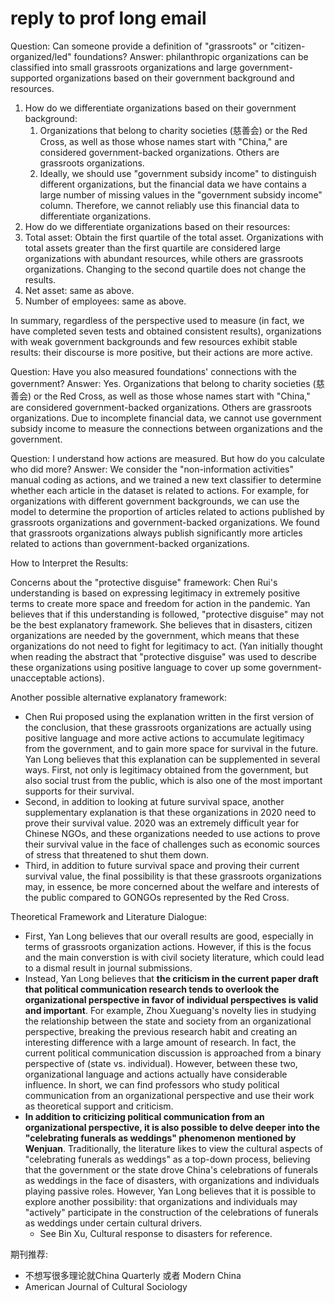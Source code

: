 # reply to prof long email

Question: Can someone provide a definition of "grassroots" or "citizen-organized/led" foundations?
Answer: philanthropic organizations can be classified into small grassroots organizations and large government-supported organizations based on their government background and resources.
1. How do we differentiate organizations based on their government background:
   1. Organizations that belong to charity societies (慈善会) or the Red Cross, as well as those whose names start with "China," are considered government-backed organizations. Others are grassroots organizations.
   2. Ideally, we should use "government subsidy income" to distinguish different organizations, but the financial data we have contains a large number of missing values in the "government subsidy income" column. Therefore, we cannot reliably use this financial data to differentiate organizations.
2. How do we differentiate organizations based on their resources:
  1. Total asset: Obtain the first quartile of the total asset. Organizations with total assets greater than the first quartile are considered large organizations with abundant resources, while others are grassroots organizations. Changing to the second quartile does not change the results.
  2. Net asset: same as above.
  3. Number of employees: same as above.

In summary, regardless of the perspective used to measure (in fact, we have completed seven tests and obtained consistent results), organizations with weak government backgrounds and few resources exhibit stable results: their discourse is more positive, but their actions are more active.

Question: Have you also measured foundations' connections with the government?
Answer: Yes. Organizations that belong to charity societies (慈善会) or the Red Cross, as well as those whose names start with "China," are considered government-backed organizations. Others are grassroots organizations. Due to incomplete financial data, we cannot use government subsidy income to measure the connections between organizations and the government.

Question: I understand how actions are measured. But how do you calculate who did more?
Answer: We consider the "non-information activities" manual coding as actions, and we trained a new text classifier to determine whether each article in the dataset is related to actions. For example, for organizations with different government backgrounds, we can use the model to determine the proportion of articles related to actions published by grassroots organizations and government-backed organizations. We found that grassroots organizations always publish significantly more articles related to actions than government-backed organizations.

<!-- Question: could any of you tell me what the definition of "grassroots" or "citizen-organized/led" foundations is? 
回答:慈善组织根据政府背景和资源被分为小型草根和大型政府支持的组织。
- 我们如何用政府背景区分组织: 
  - 那些机构类型属于慈善会或红十字，以及名字以"中国"开头的组织，是有政府背景的组织。其它为草根组织。
  - 理想上我们应该用"政府补助收入"区分不同的组织，但是我们掌握的财务数据表上，"政府补助收入"这一列有大量的缺失值。因此我们没办法以可靠的方式利用这个财务数据对组织进行区分。
- 我们如何用资源区分组织:
  - 总体产合计: 得到总资产合计的第一个分位数。那些大于第一个分位数的组织被视作总资产资源丰富的大组织，其它为草根组织。换成第二个分位数结果不会改变。
  - 净资产合计: 得到净资产合计的第一个分位数。那些大于第一个分位数的组织被视作净资产资源丰富的大组织，其它为草根组织。换成第二个分位数结果不会改变。
  - 员工人数: 得到员工人数的第一个分位数。那些大于第一个分位数的组织被视作员工资源丰富的大组织，其它为草根组织。换成第二个分位数结果不会改变。
总之，不论从哪个角度衡量(实际上完成了7个测试并且结果一致)，那些政府关联弱、资源少的的组织展现了稳定的结果: 它们话语更正面但行动又更积极。

Question: I also need to know if you have measured foundations' connections with the government.
回答:是的。那些机构类型属于慈善会或红十字，以及名字以"中国"开头的组织，被视作是有政府背景的组织。其它为草根组织。因为财务数据不完整，我们无法利用政府补助收入进行衡量。

Question: I understand how actions are measured. But how do you calculate who did more?
回答:我们将"non-information activities"这个人工编码视作行动，我们新训练了一个文本分类器。借此，我们能够利用模型知道数据集中的每一篇文章是否是与行动有关。以政府背景为例，我们就能够知道在拥有不同政府背景的组织所发表的文章中，与行动有关的文章占多大的比例。我们发现，草根组织发表的与行动有关的文章占比总是显著多于拥有政府背景的组织。 -->
 


<!-- 如何对结果进行解释:
- 对"protective disguise"这个框架的担忧: 陈锐的理解是以极其正面的话语表达为基础争取自己生存上的合法性，从而为在疫情中的行动创造更多的空间和自由。Yan认为如果按照这个理解，那"protective disguise"可能就不是一个最好的解释框架。她认为在灾难中，公民组织是被政府所需要的，也就是说这些组织不需要为自己争取合法性才能行动。(Yan之前读摘要的时候以为"protective disguise"是用以形容这些组织以正面的话语来为之后一些政府不能接受的行动作掩护)。
- 另一种可能的替代解释框架: 
  - 陈锐提出用了第一个版本的结论里面写的解释，即这些草根机构实际上在用正面话语和更积极的行动从政府那里积攒了合法性，为未来的生存争取了更多空间。Yan Long认为这种解释可以并补充了几点。第一，不仅是从政府那里获取合法性，而且也获得了来自民众的社会信任，这也是其生存的最重要支撑之一。
  - 第二，除了从未来生存的角度看，另一种补充解释是这些组织在2020年需要证明自己的生存价值。2020年对于中国NGO来说是无比困难的一年，在面临经济来源紧张等因素带来的倒闭挑战时，这些组织更加需要用行动证明自己的生存价值。
  - 第三，除了未来生存空间和证明当前的生存价值之外，最后一个可能性就是这些草根机构可能在本质上相对于以红十字会代表的GONGOs就是更加在乎公众的福利和利益。

理论框架以及文献对话:
- 首先，Yan Long认为我们的结果总体来说是好的，尤其是草根组织的行动更多。但是如果以这个为重点，主要与公民社会的文献对话，最终在期刊投稿上可能结果会很惨。
- 相反，Yan Long认为现有的论文草稿中写的当今政治传播研究喜欢从个人角度出发而忽视组织视角的批评是成立且重要的。比如，周雪光的新颖性就在于从组织的角度出发研究国家与社会的关系，打破了之前的研究习惯，这一点让他与大量研究形成了有趣的区别。事实上，现在的政治传播讨论的方式是以(国家vs个人)这种二元的角度切入。但是在这二者之间，组织的语言、行动实际上是有相当的影响力的。总之，可以找一些从组织角度研究政治传播的教授并利用它们的工作作为理论支撑和批评。
- 除了从组织角度批评政治传播，还可以深挖文娟所说的"丧事喜办"。传统上，文献喜欢把"丧事喜办"的文化作为一个自上而下的过程来看待，认为是政府或国家驱动了中国在灾难面前的丧事喜办。这个过程中组织与个人是被动的角色。然而，Yan Long认为可以探讨另一种可能性:组织和个人可能在某种文化的驱动下，"主动"参与到丧事喜办的构建中。
  - 参考Bin Xu, Cultural response to disasters -->


How to Interpret the Results:

Concerns about the "protective disguise" framework: Chen Rui's understanding is based on expressing legitimacy in extremely positive terms to create more space and freedom for action in the pandemic. Yan believes that if this understanding is followed, "protective disguise" may not be the best explanatory framework. She believes that in disasters, citizen organizations are needed by the government, which means that these organizations do not need to fight for legitimacy to act. (Yan initially thought when reading the abstract that "protective disguise" was used to describe these organizations using positive language to cover up some government-unacceptable actions).

Another possible alternative explanatory framework:
- Chen Rui proposed using the explanation written in the first version of the conclusion, that these grassroots organizations are actually using positive language and more active actions to accumulate legitimacy from the government, and to gain more space for survival in the future. Yan Long believes that this explanation can be supplemented in several ways. First, not only is legitimacy obtained from the government, but also social trust from the public, which is also one of the most important supports for their survival.
- Second, in addition to looking at future survival space, another supplementary explanation is that these organizations in 2020 need to prove their survival value. 2020 was an extremely difficult year for Chinese NGOs, and these organizations needed to use actions to prove their survival value in the face of challenges such as economic sources of stress that threatened to shut them down.
- Third, in addition to future survival space and proving their current survival value, the final possibility is that these grassroots organizations may, in essence, be more concerned about the welfare and interests of the public compared to GONGOs represented by the Red Cross.


Theoretical Framework and Literature Dialogue:
- First, Yan Long believes that our overall results are good, especially in terms of grassroots organization actions. However, if this is the focus and the main converstion is with civil society literature, which could lead to a dismal result in journal submissions.
- Instead, Yan Long believes that **the criticism in the current paper draft that political communication research tends to overlook the organizational perspective in favor of individual perspectives is valid and important**. For example, Zhou Xueguang's novelty lies in studying the relationship between the state and society from an organizational perspective, breaking the previous research habit and creating an interesting difference with a large amount of research. In fact, the current political communication discussion is approached from a binary perspective of (state vs. individual). However, between these two, organizational language and actions actually have considerable influence. In short, we can find professors who study political communication from an organizational perspective and use their work as theoretical support and criticism.
- **In addition to criticizing political communication from an organizational perspective, it is also possible to delve deeper into the "celebrating funerals as weddings" phenomenon mentioned by Wenjuan**. Traditionally, the literature likes to view the cultural aspects of "celebrating funerals as weddings" as a top-down process, believing that the government or the state drove China's celebrations of funerals as weddings in the face of disasters, with organizations and individuals playing passive roles. However, Yan Long believes that it is possible to explore another possibility: that organizations and individuals may "actively" participate in the construction of the celebrations of funerals as weddings under certain cultural drivers.
  - See Bin Xu, Cultural response to disasters for reference.

期刊推荐:
- 不想写很多理论就China Quarterly 或者 Modern China
- American Journal of Cultural Sociology
